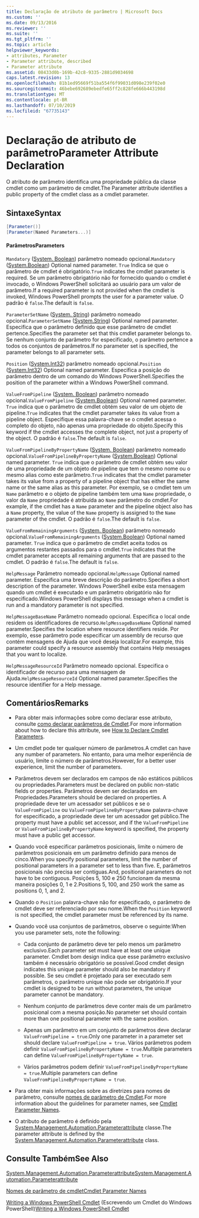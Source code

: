 ```yaml
---
title: Declaração de atributo de parâmetro | Microsoft Docs
ms.custom: ''
ms.date: 09/13/2016
ms.reviewer: ''
ms.suite: ''
ms.tgt_pltfrm: ''
ms.topic: article
helpviewer_keywords:
- attributes, Parameter
- Parameter attribute, described
- Parameter attribute
ms.assetid: 08433d0b-169b-42c8-9335-2881d9034698
caps.latest.revision: 13
ms.openlocfilehash: 81b1ed95669f51ba554f6f99031d098e239f02e0
ms.sourcegitcommit: 46bebe692689ebedfe65ff2c828fe666b443198d
ms.translationtype: MT
ms.contentlocale: pt-BR
ms.lasthandoff: 07/10/2019
ms.locfileid: "67735143"
---
```

# <a name="parameter-attribute-declaration"></a><span data-ttu-id="cb1f5-102">Declaração de atributo de parâmetro</span><span class="sxs-lookup"><span data-stu-id="cb1f5-102">Parameter Attribute Declaration</span></span>

<span data-ttu-id="cb1f5-103">O atributo de parâmetro identifica uma propriedade pública da classe cmdlet como um parâmetro de cmdlet.</span><span class="sxs-lookup"><span data-stu-id="cb1f5-103">The Parameter attribute identifies a public property of the cmdlet class as a cmdlet parameter.</span></span>

## <a name="syntax"></a><span data-ttu-id="cb1f5-104">Sintaxe</span><span class="sxs-lookup"><span data-stu-id="cb1f5-104">Syntax</span></span>

```csharp
[Parameter()]
[Parameter(Named Parameters...)]
```

#### <a name="parameters"></a><span data-ttu-id="cb1f5-105">Parâmetros</span><span class="sxs-lookup"><span data-stu-id="cb1f5-105">Parameters</span></span>

<span data-ttu-id="cb1f5-106">`Mandatory` ([System. Boolean](/dotnet/api/System.Boolean)) parâmetro nomeado opcional.</span><span class="sxs-lookup"><span data-stu-id="cb1f5-106">`Mandatory` ([System.Boolean](/dotnet/api/System.Boolean)) Optional named parameter.</span></span> <span data-ttu-id="cb1f5-107">`True` Indica se que o parâmetro de cmdlet é obrigatório.</span><span class="sxs-lookup"><span data-stu-id="cb1f5-107">`True` indicates the cmdlet parameter is required.</span></span> <span data-ttu-id="cb1f5-108">Se um parâmetro obrigatório não for fornecido quando o cmdlet é invocado, o Windows PowerShell solicitará ao usuário para um valor de parâmetro.</span><span class="sxs-lookup"><span data-stu-id="cb1f5-108">If a required parameter is not provided when the cmdlet is invoked, Windows PowerShell prompts the user for a parameter value.</span></span> <span data-ttu-id="cb1f5-109">O padrão é `false`.</span><span class="sxs-lookup"><span data-stu-id="cb1f5-109">The default is `false`.</span></span>

<span data-ttu-id="cb1f5-110">`ParameterSetName` ([System. String](/dotnet/api/System.String)) parâmetro nomeado opcional.</span><span class="sxs-lookup"><span data-stu-id="cb1f5-110">`ParameterSetName` ([System.String](/dotnet/api/System.String)) Optional named parameter.</span></span> <span data-ttu-id="cb1f5-111">Especifica que o parâmetro definido que esse parâmetro de cmdlet pertence.</span><span class="sxs-lookup"><span data-stu-id="cb1f5-111">Specifies the parameter set that this cmdlet parameter belongs to.</span></span> <span data-ttu-id="cb1f5-112">Se nenhum conjunto de parâmetro for especificado, o parâmetro pertence a todos os conjuntos de parâmetros.</span><span class="sxs-lookup"><span data-stu-id="cb1f5-112">If no parameter set is specified, the parameter belongs to all parameter sets.</span></span>

<span data-ttu-id="cb1f5-113">`Position` ([System.Int32](/dotnet/api/System.Int32)) parâmetro nomeado opcional.</span><span class="sxs-lookup"><span data-stu-id="cb1f5-113">`Position` ([System.Int32](/dotnet/api/System.Int32)) Optional named parameter.</span></span> <span data-ttu-id="cb1f5-114">Especifica a posição do parâmetro dentro de um comando do Windows PowerShell.</span><span class="sxs-lookup"><span data-stu-id="cb1f5-114">Specifies the position of the parameter within a Windows PowerShell command.</span></span>

<span data-ttu-id="cb1f5-115">`ValueFromPipeline` ([System. Boolean](/dotnet/api/System.Boolean)) parâmetro nomeado opcional.</span><span class="sxs-lookup"><span data-stu-id="cb1f5-115">`ValueFromPipeline` ([System.Boolean](/dotnet/api/System.Boolean)) Optional named parameter.</span></span> <span data-ttu-id="cb1f5-116">`True` indica que o parâmetro de cmdlet obtém seu valor de um objeto de pipeline.</span><span class="sxs-lookup"><span data-stu-id="cb1f5-116">`True` indicates that the cmdlet parameter takes its value from a pipeline object.</span></span> <span data-ttu-id="cb1f5-117">Especifique essa palavra-chave se o cmdlet acessa o completo do objeto, não apenas uma propriedade do objeto.</span><span class="sxs-lookup"><span data-stu-id="cb1f5-117">Specify this keyword if the cmdlet accesses the complete object, not just a property of the object.</span></span> <span data-ttu-id="cb1f5-118">O padrão é `false`.</span><span class="sxs-lookup"><span data-stu-id="cb1f5-118">The default is `false`.</span></span>

<span data-ttu-id="cb1f5-119">`ValueFromPipelineByPropertyName` ([System. Boolean](/dotnet/api/System.Boolean)) parâmetro nomeado opcional.</span><span class="sxs-lookup"><span data-stu-id="cb1f5-119">`ValueFromPipelineByPropertyName` ([System.Boolean](/dotnet/api/System.Boolean)) Optional named parameter.</span></span> <span data-ttu-id="cb1f5-120">`True` indica que o parâmetro de cmdlet obtém seu valor de uma propriedade de um objeto de pipeline que tem o mesmo nome ou o mesmo alias como este parâmetro.</span><span class="sxs-lookup"><span data-stu-id="cb1f5-120">`True` indicates that the cmdlet parameter takes its value from a property of a pipeline object that has either the same name or the same alias as this parameter.</span></span> <span data-ttu-id="cb1f5-121">Por exemplo, se o cmdlet tem um `Name` parâmetro e o objeto de pipeline também tem uma `Name` propriedade, o valor da `Name` propriedade é atribuída ao `Name` parâmetro do cmdlet.</span><span class="sxs-lookup"><span data-stu-id="cb1f5-121">For example, if the cmdlet has a `Name` parameter and the pipeline object also has a `Name` property, the value of the `Name` property is assigned to the `Name` parameter of the cmdlet.</span></span> <span data-ttu-id="cb1f5-122">O padrão é `false`.</span><span class="sxs-lookup"><span data-stu-id="cb1f5-122">The default is `false`.</span></span>

<span data-ttu-id="cb1f5-123">`ValueFromRemainingArguments` ([System. Boolean](/dotnet/api/System.Boolean)) parâmetro nomeado opcional.</span><span class="sxs-lookup"><span data-stu-id="cb1f5-123">`ValueFromRemainingArguments` ([System.Boolean](/dotnet/api/System.Boolean)) Optional named parameter.</span></span> <span data-ttu-id="cb1f5-124">`True` indica que o parâmetro de cmdlet aceita todos os argumentos restantes passados para o cmdlet.</span><span class="sxs-lookup"><span data-stu-id="cb1f5-124">`True` indicates that the cmdlet parameter accepts all remaining arguments that are passed to the cmdlet.</span></span> <span data-ttu-id="cb1f5-125">O padrão é `false`.</span><span class="sxs-lookup"><span data-stu-id="cb1f5-125">The default is `false`.</span></span>

<span data-ttu-id="cb1f5-126">`HelpMessage` Parâmetro nomeado opcional.</span><span class="sxs-lookup"><span data-stu-id="cb1f5-126">`HelpMessage` Optional named parameter.</span></span> <span data-ttu-id="cb1f5-127">Especifica uma breve descrição do parâmetro.</span><span class="sxs-lookup"><span data-stu-id="cb1f5-127">Specifies a short description of the parameter.</span></span> <span data-ttu-id="cb1f5-128">Windows PowerShell exibe esta mensagem quando um cmdlet é executado e um parâmetro obrigatório não for especificado.</span><span class="sxs-lookup"><span data-stu-id="cb1f5-128">Windows PowerShell displays this message when a cmdlet is run and a mandatory parameter is not specified.</span></span>

<span data-ttu-id="cb1f5-129">`HelpMessageBaseName` Parâmetro nomeado opcional. Especifica o local onde residem os identificadores de recurso.</span><span class="sxs-lookup"><span data-stu-id="cb1f5-129">`HelpMessageBaseName` Optional named parameter.Specifies the location where resource identifiers reside.</span></span> <span data-ttu-id="cb1f5-130">Por exemplo, esse parâmetro pode especificar um assembly de recurso que contém mensagens de Ajuda que você deseja localizar.</span><span class="sxs-lookup"><span data-stu-id="cb1f5-130">For example, this parameter could specify a resource assembly that contains Help messages that you want to localize.</span></span>

<span data-ttu-id="cb1f5-131">`HelpMessageResourceId` Parâmetro nomeado opcional. Especifica o identificador de recurso para uma mensagem de Ajuda.</span><span class="sxs-lookup"><span data-stu-id="cb1f5-131">`HelpMessageResourceId` Optional named parameter.Specifies the resource identifier for a Help message.</span></span>

## <a name="remarks"></a><span data-ttu-id="cb1f5-132">Comentários</span><span class="sxs-lookup"><span data-stu-id="cb1f5-132">Remarks</span></span>

- <span data-ttu-id="cb1f5-133">Para obter mais informações sobre como declarar esse atributo, consulte [como declarar parâmetros de Cmdlet](./how-to-declare-cmdlet-parameters.md).</span><span class="sxs-lookup"><span data-stu-id="cb1f5-133">For more information about how to declare this attribute, see [How to Declare Cmdlet Parameters](./how-to-declare-cmdlet-parameters.md).</span></span>

- <span data-ttu-id="cb1f5-134">Um cmdlet pode ter qualquer número de parâmetros.</span><span class="sxs-lookup"><span data-stu-id="cb1f5-134">A cmdlet can have any number of parameters.</span></span> <span data-ttu-id="cb1f5-135">No entanto, para uma melhor experiência de usuário, limite o número de parâmetros.</span><span class="sxs-lookup"><span data-stu-id="cb1f5-135">However, for a better user experience, limit the number of parameters.</span></span>

- <span data-ttu-id="cb1f5-136">Parâmetros devem ser declarados em campos de não estáticos públicos ou propriedades.</span><span class="sxs-lookup"><span data-stu-id="cb1f5-136">Parameters must be declared on public non-static fields or properties.</span></span> <span data-ttu-id="cb1f5-137">Parâmetros devem ser declarados em Propriedades.</span><span class="sxs-lookup"><span data-stu-id="cb1f5-137">Parameters should be declared on properties.</span></span> <span data-ttu-id="cb1f5-138">A propriedade deve ter um acessador set públicos e se o `ValueFromPipeline` ou `ValueFromPipelineByPropertyName` palavra-chave for especificado, a propriedade deve ter um acessador get público.</span><span class="sxs-lookup"><span data-stu-id="cb1f5-138">The property must have a public set accessor, and if the `ValueFromPipeline` or `ValueFromPipelineByPropertyName` keyword is specified, the property must have a public get accessor.</span></span>

- <span data-ttu-id="cb1f5-139">Quando você especificar parâmetros posicionais, limite o número de parâmetros posicionais em um parâmetro definido para menos de cinco.</span><span class="sxs-lookup"><span data-stu-id="cb1f5-139">When you specify positional parameters,  limit the number of positional parameters in a parameter set to less than five.</span></span> <span data-ttu-id="cb1f5-140">E, parâmetros posicionais não precisa ser contíguas.</span><span class="sxs-lookup"><span data-stu-id="cb1f5-140">And, positional parameters do not have to be contiguous.</span></span> <span data-ttu-id="cb1f5-141">Posições 5, 100 e 250 funcionam da mesma maneira posições 0, 1 e 2.</span><span class="sxs-lookup"><span data-stu-id="cb1f5-141">Positions 5, 100, and 250 work the same as positions 0, 1, and 2.</span></span>

- <span data-ttu-id="cb1f5-142">Quando o `Position` palavra-chave não for especificado, o parâmetro de cmdlet deve ser referenciado por seu nome.</span><span class="sxs-lookup"><span data-stu-id="cb1f5-142">When the `Position` keyword is not specified, the cmdlet parameter must be referenced by its name.</span></span>

- <span data-ttu-id="cb1f5-143">Quando você usa conjuntos de parâmetros, observe o seguinte:</span><span class="sxs-lookup"><span data-stu-id="cb1f5-143">When you use parameter sets, note the following:</span></span>

    - <span data-ttu-id="cb1f5-144">Cada conjunto de parâmetro deve ter pelo menos um parâmetro exclusivo.</span><span class="sxs-lookup"><span data-stu-id="cb1f5-144">Each parameter set must have at least one unique parameter.</span></span> <span data-ttu-id="cb1f5-145">Cmdlet bom design indica que esse parâmetro exclusivo também é necessário obrigatório se possível.</span><span class="sxs-lookup"><span data-stu-id="cb1f5-145">Good cmdlet design indicates this unique parameter should also be mandatory if possible.</span></span> <span data-ttu-id="cb1f5-146">Se seu cmdlet é projetado para ser executado sem parâmetros, o parâmetro unique não pode ser obrigatório.</span><span class="sxs-lookup"><span data-stu-id="cb1f5-146">If your cmdlet is designed to be run without parameters, the unique parameter cannot be mandatory.</span></span>

    - <span data-ttu-id="cb1f5-147">Nenhum conjunto de parâmetros deve conter mais de um parâmetro posicional com a mesma posição.</span><span class="sxs-lookup"><span data-stu-id="cb1f5-147">No parameter set should contain more than one positional parameter with the same position.</span></span>

    - <span data-ttu-id="cb1f5-148">Apenas um parâmetro em um conjunto de parâmetros deve declarar `ValueFromPipeline = true`.</span><span class="sxs-lookup"><span data-stu-id="cb1f5-148">Only one parameter in a parameter set should declare `ValueFromPipeline = true`.</span></span> <span data-ttu-id="cb1f5-149">Vários parâmetros podem definir `ValueFromPipelineByPropertyName = true`.</span><span class="sxs-lookup"><span data-stu-id="cb1f5-149">Multiple parameters can define `ValueFromPipelineByPropertyName = true`.</span></span>

    - <span data-ttu-id="cb1f5-150">Vários parâmetros podem definir `ValueFromPipelineByPropertyName = true`.</span><span class="sxs-lookup"><span data-stu-id="cb1f5-150">Multiple parameters can define `ValueFromPipelineByPropertyName = true`.</span></span>

- <span data-ttu-id="cb1f5-151">Para obter mais informações sobre as diretrizes para nomes de parâmetro, consulte [nomes de parâmetro de Cmdlet](standard-cmdlet-parameter-names-and-types.md).</span><span class="sxs-lookup"><span data-stu-id="cb1f5-151">For more information about the guidelines for parameter names, see [Cmdlet Parameter Names](standard-cmdlet-parameter-names-and-types.md).</span></span>

- <span data-ttu-id="cb1f5-152">O atributo de parâmetro é definido pela [System.Management.Automation.Parameterattribute](/dotnet/api/System.Management.Automation.ParameterAttribute) classe.</span><span class="sxs-lookup"><span data-stu-id="cb1f5-152">The parameter attribute is defined by the [System.Management.Automation.Parameterattribute](/dotnet/api/System.Management.Automation.ParameterAttribute) class.</span></span>

## <a name="see-also"></a><span data-ttu-id="cb1f5-153">Consulte Também</span><span class="sxs-lookup"><span data-stu-id="cb1f5-153">See Also</span></span>

[<span data-ttu-id="cb1f5-154">System.Management.Automation.Parameterattribute</span><span class="sxs-lookup"><span data-stu-id="cb1f5-154">System.Management.Automation.Parameterattribute</span></span>](/dotnet/api/System.Management.Automation.ParameterAttribute)

[<span data-ttu-id="cb1f5-155">Nomes de parâmetro de cmdlet</span><span class="sxs-lookup"><span data-stu-id="cb1f5-155">Cmdlet Parameter Names</span></span>](standard-cmdlet-parameter-names-and-types.md)

<span data-ttu-id="cb1f5-156">[Writing a Windows PowerShell Cmdlet](./writing-a-windows-powershell-cmdlet.md) (Escrevendo um Cmdlet do Windows PowerShell)</span><span class="sxs-lookup"><span data-stu-id="cb1f5-156">[Writing a Windows PowerShell Cmdlet](./writing-a-windows-powershell-cmdlet.md)</span></span>
